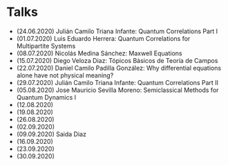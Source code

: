 # Talks

- (24.06.2020) Julián Camilo Triana Infante: Quantum Correlations Part I 
- (01.07.2020) Luis Eduardo Herrera: Quantum Correlations for Multipartite Systems
- (08.07.2020) Nicolás Medina Sánchez: Maxwell Equations
- (15.07.2020) Diego Veloza Diaz: Tópicos Básicos de Teoría de Campos
- (22.07.2020) Daniel Camilo Padilla González: Why differential equations alone have not physical meaning?
- (29.07.2020) Julián Camilo Triana Infante: Quantum Correlations Part II
- (05.08.2020) Jose Mauricio Sevilla Moreno: Semiclassical Methods for Quantum Dynamics I
- (12.08.2020) 
- (19.08.2020) 
- (26.08.2020) 
- (02.09.2020) 
- (09.09.2020) Saida Diaz
- (16.09.2020) 
- (23.09.2020) 
- (30.09.2020) 
